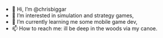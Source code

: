 - 👋 Hi, I’m @chrisbiggar
- 👀 I’m interested in simulation and strategy games, 
- 🌱 I’m currently learning me some mobile game dev,
- 📫 How to reach me: ill be deep in the woods via my canoe.

<!---
chrisbiggar/chrisbiggar is a ✨ special ✨ repository because its `README.md` (this file) appears on your GitHub profile.
You can click the Preview link to take a look at your changes.
--->
